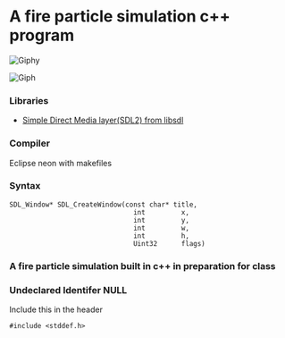 # A fire particle simulation c++ program

![Giphy](https://media.giphy.com/media/26gs88Cmn24upi5ry/giphy.gif)

![Giph](https://media.giphy.com/media/26xBDSClEVVKyTW6Y/giphy.gif)

### Libraries

- [Simple Direct Media layer(SDL2) from libsdl](https://www.libsdl.org)

### Compiler

Eclipse neon with makefiles

### Syntax

    SDL_Window* SDL_CreateWindow(const char* title,
                                   int         x,
                                   int         y,
                                   int         w,
                                   int         h,
                                   Uint32      flags)

### A  fire particle simulation built in c++ in preparation for class

### Undeclared Identifer NULL

Include this in the header

    #include <stddef.h>
